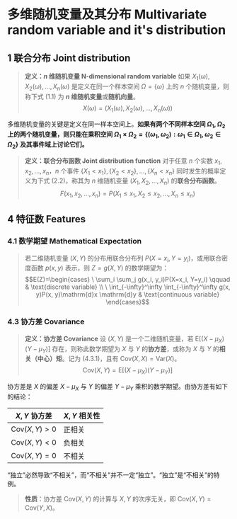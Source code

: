 <!-- @import "../../引用/my-style.less" -->

# 多维随机变量及其分布 Multivariate random variable and it's distribution

## $1$ 联合分布 Joint distribution

> **定义：$n$ 维随机变量 N-dimensional random variable**
> 如果 $X_1(\omega), X_2(\omega), \dots, X_n(\omega)$ 是定义在同一个样本空间 $\Omega=\{\omega\}$ 上的 $n$ 个随机变量，则称下式 $(1.1)$ 为 **$n$ 维随机变量**或**随机向量**。
> $$X(\omega)=(X_1(\omega), X_2(\omega), \dots, X_n(\omega)) \tag{1.1}$$

多维随机变量的关键是定义在同一样本空间上。**如果有两个不同样本空间 $\Omega_1, \Omega_2$ 上的两个随机变量，则只能在乘积空间 $\Omega_1 \times \Omega_2=\{(\omega_1, \omega_2):\omega_1 \in \Omega_1, \omega_2 \in \Omega_2\}$ 及其事件域上讨论它们。**

> **定义：联合分布函数 Joint distribution function**
> 对于任意 $n$ 个实数 $x_1, x_2, \dots, x_n$，$n$ 个事件 $\{X_1 < x_1\}, \{X_2 < x_2\}, \dots, \{X_n < x_n\}$ 同时发生的概率定义为下式 $(2.2)$，称其为 $n$ 维随机变量 $(X_1, X_2, \dots, X_n)$ 的**联合分布函数**。
> $$F(x_1, x_2, \dots, x_n)=P(X_1 \leq x_1, X_2 \leq x_2, \dots, X_n \leq x_n)$$

<!-- ## $2$ 边际分布与随机变量的独立性 -->

<!-- ## $3$ 多维随机变量函数的分布 -->

## $4$ 特征数 Features

### $4.1$ 数学期望 Mathematical Expectation

> 若二维随机变量 $(X, Y)$ 的分布用联合分布列 $P(X=x_i, Y=y_i)$，或用联合密度函数 $p(x, y)$ 表示，则 $Z=g(X, Y)$ 的数学期望为：
> $$E(Z)=\begin{cases}
> \ \sum_i \sum_j g(x_i, y_i)P(X=x_i, Y=y_i) \qquad                                   & \text{discrete variable} \\
> \ \int_{-\infty}^\infty \int_{-\infty}^\infty g(x, y)P(x, y)\mathrm{d}x \mathrm{d}y & \text{continuous variable}
> \end{cases}$$

### $4.3$ 协方差 Covariance

> **定义：协方差 Covariance**
> 设 $(X, Y)$ 是一个二维随机变量，若 $\mathrm{E}[(X-\mu_X)(Y-\mu_Y)]$ 存在，则称此数学期望为 $X$ 与 $Y$ 的**协方差**，或称为 $X$ 与 $Y$ 的**相关（中心）矩**。记为 $(4.3.1)$，且有 $\mathrm{Cov}(X, X)=\mathrm{Var}(X)$。
> $$\mathrm{Cov}(X, Y)=\mathrm{E}[(X-\mu_X)(Y-\mu_Y)] \tag{4.3.1}$$

协方差是 $X$ 的偏差 $X-\mu_X$ 与 $Y$ 的偏差 $Y-\mu_Y$ 乘积的数学期望。由协方差有如下的结论：

| $X, Y$ 协方差  | $X, Y$ 相关性 |
|---|---|
| $\mathrm{Cov}(X, Y) > 0$  | 正相关  |
| $\mathrm{Cov}(X, Y) < 0$  | 负相关  |
| $\mathrm{Cov}(X, Y) = 0$  | 不相关  |

“独立”必然导致“不相关”，而“不相关”并不一定“独立”。“独立”是“不相关”的特例。

> **性质**：协方差 $\mathrm{Cov}(X, Y)$ 的计算与 $X, Y$ 的次序无关，即 $\mathrm{Cov}(X, Y) = \mathrm{Cov}(Y, X)$。
